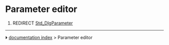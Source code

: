 # Parameter editor
1.  REDIRECT [Std_DlgParameter](Std_DlgParameter.md)



---
⏵ [documentation index](../README.md) > Parameter editor
